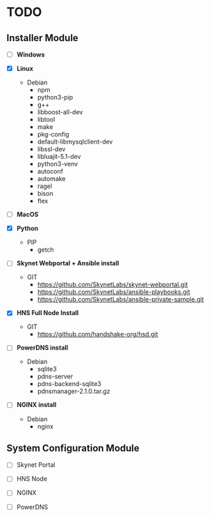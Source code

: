 
# TODO

## Installer Module
- [ ] **Windows**

- [x] **Linux**
    - Debian
        - npm
        - python3-pip
        - g++
        - libboost-all-dev
        - libtool
        - make
        - pkg-config
        - default-libmysqlclient-dev
        - libssl-dev
        - libluajit-5.1-dev
        - python3-venv
        - autoconf
        - automake
        - ragel
        - bison
        - flex
- [ ] **MacOS**
- [x] **Python**
    - PIP
        - getch
- [ ] **Skynet Webportal + Ansible install**
    - GIT
        - https://github.com/SkynetLabs/skynet-webportal.git
        - https://github.com/SkynetLabs/ansible-playbooks.git
        - https://github.com/SkynetLabs/ansible-private-sample.git
- [x] **HNS Full Node Install**
    - GIT
        - https://github.com/handshake-org/hsd.git
- [ ] **PowerDNS install**
    - Debian
        - sqlite3
        - pdns-server
        - pdns-backend-sqlite3
        - pdnsmanager-2.1.0.tar.gz
- [ ] **NGINX install**
    - Debian
        - nginx

## System Configuration Module
 - [ ] Skynet Portal
 - [ ] HNS Node
 - [ ] NGINX
 - [ ] PowerDNS
 